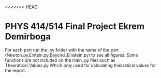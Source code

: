 <<<<<<< HEAD
# PHYS 414/514 Final Project Ekrem Demirboga

For each part run the .py folder with the name of the part (Newton.py,Eintein.py,Beyond_Einstein.py) to see all figures. 
Some functions are not included on the main .py files such as Theoratical_Values.py
Which only used for calculating theoratical values for the report. 
